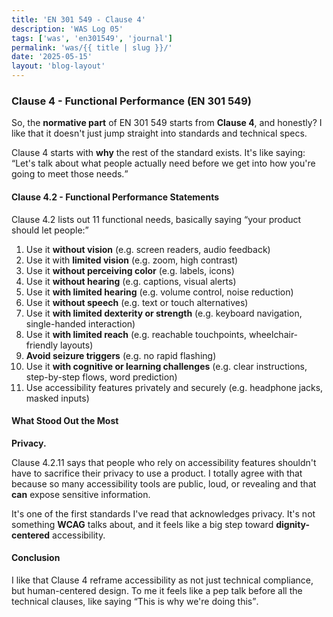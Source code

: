 ```yaml
---
title: 'EN 301 549 - Clause 4'
description: 'WAS Log 05'
tags: ['was', 'en301549', 'journal']
permalink: 'was/{{ title | slug }}/'
date: '2025-05-15'
layout: 'blog-layout'
---
```


<div class="blog">
  <h3>Clause 4 - Functional Performance (EN 301 549)</h3>
  <p>So, the <strong>normative part</strong> of EN 301 549 starts from <strong>Clause 4</strong>, and honestly? I like
    that it doesn't just jump straight into standards and technical specs. </p>

  <p>Clause 4 starts with <strong>why</strong> the rest of the standard exists. It's like saying: <q>Let's talk about
      what people actually need before we get into how you're going to meet those needs.</q></p>


  <h4>Clause 4.2 - Functional Performance Statements</h4>
  <p>Clause 4.2 lists out 11 functional needs, basically saying <q>your product should let people:</q></p>

  <ol>
    <li>Use it <strong>without vision</strong> (e.g. screen readers, audio feedback)</li>
    <li>Use it with <strong>limited vision</strong> (e.g. zoom, high contrast)</li>
    <li>Use it <strong>without perceiving color</strong> (e.g. labels, icons)</li>
    <li>Use it <strong>without hearing</strong> (e.g. captions, visual alerts)</li>
    <li>Use it <strong>with limited hearing</strong> (e.g. volume control, noise reduction)</li>
    <li>Use it <strong>without speech</strong> (e.g. text or touch alternatives)</li>
    <li>Use it <strong>with limited dexterity or strength</strong> (e.g. keyboard navigation, single-handed interaction)
    </li>
    <li>Use it <strong>with limited reach</strong> (e.g. reachable touchpoints, wheelchair-friendly layouts)</li>
    <li><strong>Avoid seizure triggers</strong> (e.g. no rapid flashing)</li>
    <li>Use it <strong>with cognitive or learning challenges</strong> (e.g. clear instructions, step-by-step flows,
      word prediction)</li>
    <li>Use accessibility features privately and securely (e.g. headphone jacks, masked inputs)</li>
  </ol>

  <h4>What Stood Out the Most</h4>
  <p><strong>Privacy.</strong></p>
  <p>Clause 4.2.11 says that people who rely on accessibility features shouldn't have to
    sacrifice their privacy to use a product. I totally agree with that because so many accessibility tools are public,
    loud, or revealing and that <strong>can</strong> expose sensitive information.</p>

  <p>It's one of the first standards I've read that acknowledges privacy. It's not something <strong>WCAG</strong> talks
    about, and it feels like a big step toward <strong>dignity-centered</strong> accessibility.
  </p>

  <h4>Conclusion</h4>
  <p>I like that Clause 4 reframe accessibility as not just technical compliance, but human-centered design. To me it
    feels like a pep talk before all the technical clauses, like saying <q>This is why we're doing this</q>.</p>

</div>